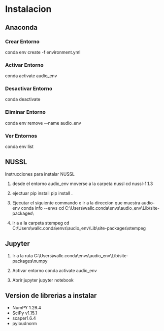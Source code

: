 # Instalacion

## Anaconda

### Crear Entorno

conda env create -f environment.yml

### Activar Entorno

conda activate audio_env

### Desactivar Entorno

conda deactivate

### Eliminar Entorno

conda env remove --name audio_env

### Ver Entornos

conda env list

## NUSSL

Instrucciones para instalar NUSSL

1. desde el entorno audio_env moverse a la carpeta nussl
   cd nussl-1.1.3

2. ejectuar pip install
   pip install .

3. Ejecutar el siguiente commando e ir a la direccion que muestra audio-env
   conda info --envs
   cd C:\Users\wallc\.conda\envs\audio_env\Lib\site-packages\

4. ir a a la carpeta stempeg
   cd C:\Users\wallc\.conda\envs\audio_env\Lib\site-packages\stempeg

## Jupyter

1.  Ir a la ruta
    C:\Users\wallc\.conda\envs\audio_env\Lib\site-packages\numpy

2.  Activar entorno
    conda activate audio_env

3.  Abrir jupyter
    jupyter notebook

## Version de librerias a instalar

- NumPY 1.26.4
- SciPy v1.15.1
- scaper1.6.4
- pyloudnorm
